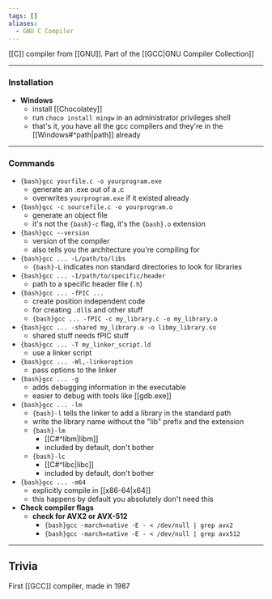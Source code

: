 ```yaml
---
tags: []
aliases:
  - GNU C Compiler
---
```

[[C]] compiler from [[GNU]].
Part of the [[GCC|GNU Compiler Collection]]

---

### Installation

- **Windows**
	- install [[Chocolatey]]
	- run `choco install mingw` in an administrator privileges shell
	- that's it, you have all the gcc compilers and they're in the [[Windows#^path|path]] already

---

### Commands

- `{bash}gcc yourfile.c -o yourprogram.exe`
	- generate an .exe out of a .c
	- overwrites `yourprogram.exe` if it existed already
- `{bash}gcc -c sourcefile.c -o yourprogram.o`
	- generate an object file
	- it's not the `{bash}-c` flag, it's the `{bash}.o` extension
- `{bash}gcc --version`
	- version of the compiler
	- also tells you the architecture you're compiling for
- `{bash}gcc ... -L/path/to/libs`
	- `{bash}-L` indicates non standard directories to look for libraries
- `{bash}gcc ... -I/path/to/specific/header`
	- path to a specific header file (`.h`)
- `{bash}gcc ... -fPIC ...`
	- create position independent code
	- for creating `.dll`s and other stuff
	- `{bash}gcc ... -fPIC -c my_library.c -o my_library.o`
- `{bash}gcc ... -shared my_library.o -o libmy_library.so`
	- shared stuff needs fPIC stuff
- `{bash}gcc ... -T my_linker_script.ld`
	- use a linker script
- `{bash}gcc ... -Wl,-linkeroption`
	- pass options to the linker
- `{bash}gcc ... -g`
	- adds debugging information in the executable
	- easier to debug with tools like [[gdb.exe]]
- `{bash}gcc ... -lm`
	- `{bash}-l` tells the linker to add a library in the standard path
	- write the library name without the "lib" prefix and the extension
	- `{bash}-lm`
		- [[C#^libm|libm]]
		- included by default, don't bother
	- `{bash}-lc`
		- [[C#^libc|libc]]
		- included by default, don't bother
- `{bash}gcc ... -m64`
	- explicitly compile in [[x86-64|x64]]
	- this happens by default you absolutely don't need this
- **Check compiler flags**
	- **check for AVX2 or AVX-512**
		- `{bash}gcc -march=native -E - < /dev/null | grep avx2`
		- `{bash}gcc -march=native -E - < /dev/null | grep avx512`

---

## Trivia

First [[GCC]] compiler, made in 1987
